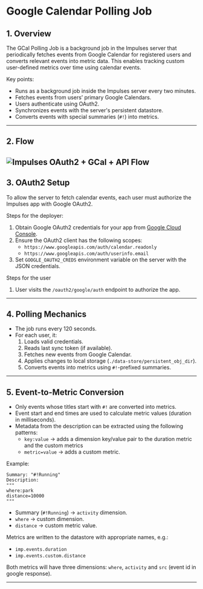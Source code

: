 # Google Calendar Polling Job

## 1. Overview

The GCal Polling Job is a background job in the Impulses server that periodically fetches events from Google Calendar for registered users and converts relevant events into metric data. This enables tracking custom user-defined metrics over time using calendar events.

Key points:  
- Runs as a background job inside the Impulses server every two minutes.
- Fetches events from users’ primary Google Calendars.  
- Users authenticate using OAuth2.  
- Synchronizes events with the server's persistent datastore.  
- Converts events with special summaries (`#!`) into metrics.  

---
## 2. Flow
![Impulses OAuth2 + GCal + API Flow](https://img.plantuml.biz/plantuml/png/dPJRRjim38Rl_HISTzC2gxFjCe3Nmv86tSLQ9Eq3C1BdQ9KbGuTbtTEFKcmd7J8Wg6yiqpz_Vg9eN_c0BiHM5oY2TV3aoHKTXvHG7Pe0vLtRHUt9muhSBt8buB1yhLjOssY2--iODf-pQhSyglgAcen41zSFTrcxu4WXCU0QFK7vGCuh7uXJPXpqZ4PPDxifYhhkhU5MsotKTP6euU9BpmLJMCmVOM8nYIPDBZb93qKlO6bEcSAIf78a0WGxy0vcVOqffBjrwWy1TbtHXuzOh54ymrQ53GWhwIGeWLgdjCkKKLTLTK0urf__5Xiq3MLR-C6d5Emp6N-0CjPOKeZE38AzsIXOfLP2J6p2aUGEAzG-zRJX8u3EQgrC0p_j6ivSD1w8yruWR2sqoiH0_ZnrVE-SJevzRoc8JHARuDa-UUHJaw_APF4HtZxlZAgc0X_R5jtB5ChtxnZ1i5Vv0IHvuLGNb3NyHl9qe15KV_h8Ltb-03Ix6RVPs_BSj1IS4ZuFptA-Uao3nvZ8NVtl_AHndAYsgtOsbOmEK_b_Qoq9vLY08nT7DZZazhhHOZz6trRtt_UOfn69o3rkgw4PRm7RMS1WSIBV5N-zwQVn5m00iagram)
---

## 3. OAuth2 Setup
To allow the server to fetch calendar events, each user must authorize the Impulses app with Google OAuth2.

Steps for the deployer:  
1. Obtain Google OAuth2 credentials for your app from [Google Cloud Console](https://console.cloud.google.com/apis/credentials).  
2. Ensure the OAuth2 client has the following scopes:
   - `https://www.googleapis.com/auth/calendar.readonly`  
   - `https://www.googleapis.com/auth/userinfo.email`  
3. Set `GOOGLE_OAUTH2_CREDS` environment variable on the server with the JSON credentials.  

Steps for the user
1. User visits the `/oauth2/google/auth` endpoint to authorize the app.  
---

## 4. Polling Mechanics

- The job runs every 120 seconds.
- For each user, it:
  1. Loads valid credentials.
  2. Reads last sync token (if available).
  3. Fetches new events from Google Calendar.
  4. Applies changes to local storage (`./data-store/persistent_obj_dir`).
  5. Converts events into metrics using `#!`-prefixed summaries.

---

## 5. Event-to-Metric Conversion

- Only events whose titles start with `#!` are converted into metrics.
- Event start and end times are used to calculate metric values (duration in milliseconds).  
- Metadata from the description can be extracted using the following patterns:  
  - `key:value` → adds a dimension key/value pair to the duration metric and the custom metrics
  - `metric=value` → adds a custom metric.

Example:

```text
Summary: "#!Running"
Description:
"""
where:park
distance=10000
"""
```

- Summary (`#!Running`) → `activity` dimension.  
- `where` → custom dimension.  
- `distance` → custom metric value.  

Metrics are written to the datastore with appropriate names, e.g.:  
- `imp.events.duration`  
- `imp.events.custom.distance`

Both metrics will have three dimensions: `where`, `activity` and `src` (event id in google response).

---
